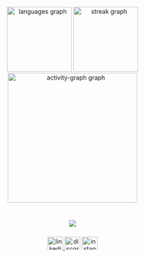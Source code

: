 <br clear="both">

<div align="center">
  <img src="https://github-readme-stats.vercel.app/api/top-langs?username=c4rm4XXV&locale=en&hide_title=false&layout=compact&card_width=320&langs_count=5&theme=dracula&hide_border=false&order=2" height="150" alt="languages graph"  />
  <img src="https://streak-stats.demolab.com?user=c4rm4XXV&locale=en&mode=daily&theme=dracula&hide_border=false&border_radius=5&order=3" height="150" alt="streak graph"  />
  <img src="https://github-readme-activity-graph.vercel.app/graph?username=c4rm4XXV&radius=16&theme=react&area=true&order=5" height="300" alt="activity-graph graph"  />
</div>

###


###

<br clear="both">

<div align="center">
  <img src="https://profile-counter.glitch.me/c4rm4XXV/count.svg?"  />
</div>

###

<div align="center">
  <a href="https://www.linkedin.com/in/miguel-c-3659a5123/" target="_blank">
    <img src="https://raw.githubusercontent.com/maurodesouza/profile-readme-generator/master/src/assets/icons/social/linkedin/default.svg" width="36" height="30" alt="linkedin logo"  />
  </a>
  <img src="https://raw.githubusercontent.com/maurodesouza/profile-readme-generator/master/src/assets/icons/social/discord/default.svg" width="36" height="30" alt="discord logo"  />
  <img src="https://raw.githubusercontent.com/maurodesouza/profile-readme-generator/master/src/assets/icons/social/instagram/default.svg" width="36" height="30" alt="instagram logo"  />
</div>

###

